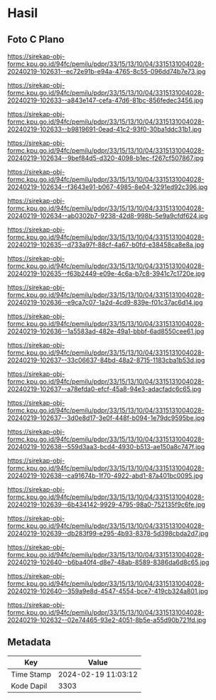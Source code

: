 # Hasil

## Foto C Plano

https://sirekap-obj-formc.kpu.go.id/94fc/pemilu/pdpr/33/15/13/10/04/3315131004028-20240219-102631--ec72e91b-e94a-4765-8c55-096dd74b7e73.jpg

https://sirekap-obj-formc.kpu.go.id/94fc/pemilu/pdpr/33/15/13/10/04/3315131004028-20240219-102633--a843e147-cefa-47d6-81bc-856fedec3456.jpg

https://sirekap-obj-formc.kpu.go.id/94fc/pemilu/pdpr/33/15/13/10/04/3315131004028-20240219-102633--b9819691-0ead-41c2-93f0-30ba1ddc31b1.jpg

https://sirekap-obj-formc.kpu.go.id/94fc/pemilu/pdpr/33/15/13/10/04/3315131004028-20240219-102634--9bef84d5-d320-4098-b1ec-f267cf507867.jpg

https://sirekap-obj-formc.kpu.go.id/94fc/pemilu/pdpr/33/15/13/10/04/3315131004028-20240219-102634--f3643e91-b067-4985-8e04-3291ed92c396.jpg

https://sirekap-obj-formc.kpu.go.id/94fc/pemilu/pdpr/33/15/13/10/04/3315131004028-20240219-102634--ab0302b7-9238-42d8-998b-5e9a9cfdf624.jpg

https://sirekap-obj-formc.kpu.go.id/94fc/pemilu/pdpr/33/15/13/10/04/3315131004028-20240219-102635--d733a97f-88cf-4a67-b0fd-e38458ca8e8a.jpg

https://sirekap-obj-formc.kpu.go.id/94fc/pemilu/pdpr/33/15/13/10/04/3315131004028-20240219-102635--f63b2449-e09e-4c6a-b7c8-3941c7c1720e.jpg

https://sirekap-obj-formc.kpu.go.id/94fc/pemilu/pdpr/33/15/13/10/04/3315131004028-20240219-102636--e9ca7c07-1a2d-4cd9-839e-f01c37ac6d14.jpg

https://sirekap-obj-formc.kpu.go.id/94fc/pemilu/pdpr/33/15/13/10/04/3315131004028-20240219-102636--1a5583ad-482e-49a1-bbbf-6ad8550cee61.jpg

https://sirekap-obj-formc.kpu.go.id/94fc/pemilu/pdpr/33/15/13/10/04/3315131004028-20240219-102637--33c06637-84bd-48a2-8715-1183cba1b53d.jpg

https://sirekap-obj-formc.kpu.go.id/94fc/pemilu/pdpr/33/15/13/10/04/3315131004028-20240219-102637--a78efda0-efcf-45a8-94e3-adacfadc6c65.jpg

https://sirekap-obj-formc.kpu.go.id/94fc/pemilu/pdpr/33/15/13/10/04/3315131004028-20240219-102637--3d0e8d17-3e0f-448f-b094-1e79dc9595be.jpg

https://sirekap-obj-formc.kpu.go.id/94fc/pemilu/pdpr/33/15/13/10/04/3315131004028-20240219-102638--559d3aa3-bcd4-4930-b513-ae150a8c747f.jpg

https://sirekap-obj-formc.kpu.go.id/94fc/pemilu/pdpr/33/15/13/10/04/3315131004028-20240219-102638--ca91674b-1f70-4922-abd1-87a401bc0095.jpg

https://sirekap-obj-formc.kpu.go.id/94fc/pemilu/pdpr/33/15/13/10/04/3315131004028-20240219-102639--6b434142-9929-4795-98a0-752135f9c6fe.jpg

https://sirekap-obj-formc.kpu.go.id/94fc/pemilu/pdpr/33/15/13/10/04/3315131004028-20240219-102639--db283f99-e295-4b93-8378-5d398cbda2d7.jpg

https://sirekap-obj-formc.kpu.go.id/94fc/pemilu/pdpr/33/15/13/10/04/3315131004028-20240219-102640--b6ba40f4-d8e7-48ab-8589-8386da6d8c65.jpg

https://sirekap-obj-formc.kpu.go.id/94fc/pemilu/pdpr/33/15/13/10/04/3315131004028-20240219-102640--359a9e8d-4547-4554-bce7-419cb324a801.jpg

https://sirekap-obj-formc.kpu.go.id/94fc/pemilu/pdpr/33/15/13/10/04/3315131004028-20240219-102632--02e74465-93e2-4051-8b5e-a55d90b721fd.jpg


## Metadata

| Key        | Value               |
| ---------- | ------------------- |
| Time Stamp | 2024-02-19 11:03:12 |
| Kode Dapil | 3303                |



